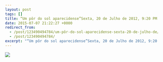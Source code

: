 ```yaml
---
layout: post
tags: []
title: “Um pôr do sol aparecidense”Sexta, 20 de Julho de 2012, 9:20 PM
date: 2015-07-07 21:22:27 +0000
redirect_from:
  - /post/123490494784/um-pôr-do-sol-aparecidense-sexta-20-de-julho-de/
  - /post/123490494784/
excerpt: "“Um pôr do sol aparecidense”Sexta, 20 de Julho de 2012, 9:20 PM"
---
```


![](http://41.media.tumblr.com/8884574892eb0ddda4358e5c3667dc36/tumblr_nr4zdfh9UK1qma17bo1_1280.jpg)

